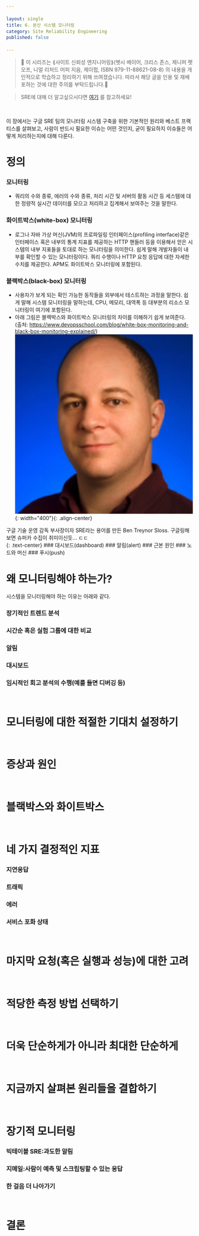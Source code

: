 ```yaml
---

layout: single
title: 6. 분산 시스템 모니터링
category: Site Reliability Engineering
published: false

---
```


>📌 이 시리즈는 ⟪사이트 신뢰성 엔지니어링⟫(벳시 베이어, 크리스 존스, 제니퍼 펫오프, 니얼 리처드 머피 지음, 제이펍, ISBN 979-11-88621-08-8) 의 내용을 개인적으로 학습하고 정리하기 위해 쓰여졌습니다. 따라서 해당 글을 인용 및 재배포하는 것에 대한 주의를 부탁드립니다.🚨

>SRE에 대해 더 알고싶으시다면 [여기](https://sre.google/) 를 참고하세요!

<br/>

이 장에서는 구글 SRE 팀의 모니터링 시스템 구축을 위한 기본적인 원리와 베스트 프랙티스를 살펴보고, 사람이 반드시 필요한 이슈는 어떤 것인지, 굳이 필요하지 이슈들은 어떻게 처리하는지에 대해 다룬다.

# 정의
### 모니터링
- 쿼리의 수와 종류, 에러의 수와 종류, 처리 시간 및 서버의 활동 시간 등 세스템에 대한 정량적 실시간 데이터를 모으고 처리하고 집계해서 보여주는 것을 말한다.
### 화이트박스(white-box) 모니터링
- 로그나 자바 가상 머신(JVM)의 프로파일링 인터페이스(profiling interface)같은 인터페이스 혹은 내부의 통계 지표를 제공하는 HTTP 핸들러 등을 이용해서 얻은 시스템의 내부 지표들을 토대로 하는 모니터링을 의미한다. 쉽게 말해 개발자들이 내부를 확인할 수 있는 모니터링이다. 쿼리 수행이나 HTTP 요청 응답에 대한 자세한 수치를 제공한다. APM도 화이트박스 모니터링에 포함된다.
### 블랙박스(black-box) 모니터링
- 사용자가 보게 되는 확인 가능한 동작들을 외부에서 테스트하는 과정을 말한다. 쉽게 말해 시스템 모니터링을 말하는데, CPU, 메모리, 대역폭 등 대부분의 리소스 모니터링이 여기에 포함된다.
- 아래 그림은 블랙박스와 화이트박스 모니터링의 차이를 이해하기 쉽게 보여준다. (출처: https://www.devopsschool.com/blog/white-box-monitoring-and-black-box-monitoring-explained/)
![](/assets/images/ben_treynor_sloss.png){: width="400"}{: .align-center}
<figcaption>구글 기술 운영 감독 부사장이자 SRE라는 용어를 만든 Ben Treynor Sloss. 구글링해보면 슈퍼카 수집이 취미이신듯... ㄷㄷ</figcaption>{: .text-center}
### 대시보드(dashboard)
### 알림(alert)
### 근본 원인
### 노드와 머신
### 푸시(push)

<br/>

# 왜 모니터링해야 하는가?
시스템을 모니터링해야 하는 이유는 아래와 같다.
### 장기적인 트렌드 분석
### 시간순 혹은 실험 그룹에 대한 비교
### 알림
### 대시보드
### 임시적인 회고 분석의 수행(예를 들면 디버깅 등)

<br/>

# 모니터링에 대한 적절한 기대치 설정하기

<br/>

# 증상과 원인

<br/>

# 블랙박스와 화이트박스

<br/>

# 네 가지 결정적인 지표
### 지연응답
### 트래픽
### 에러
### 서비스 포화 상태

<br/>

# 마지막 요청(혹은 실행과 성능)에 대한 고려

<br/>

# 적당한 측정 방법 선택하기

<br/>

# 더욱 단순하게가 아니라 최대한 단순하게

<br/>

# 지금까지 살펴본 원리들을 결합하기

<br/>

# 장기적 모니터링
### 빅테이블 SRE:과도한 알림
### 지메일:사람이 예측 및 스크립팅할 수 있는 응답
### 한 걸음 더 나아가기

<br/>

# 결론
